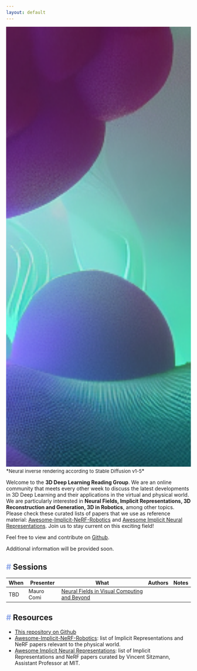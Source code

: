 ```yaml
---
layout: default
---
```


<img src='img/download3.png' style='height: 30vh; object-fit: cover;'>
*<font size="2" >Neural inverse rendering according to Stable Diffusion v1-5</font>*

Welcome to the **3D Deep Learning Reading Group**. We are an online community that meets every other week to discuss the latest developments in 3D Deep Learning and their applications in the virtual and physical world. We are particularly interested in **Neural Fields, Implicit Representations, 3D Reconstruction and Generation, 3D in Robotics**, among other topics. Please check these curated lists of papers that we use as reference material: [Awesome-Implicit-NeRF-Robotics](https://github.com/zubair-irshad/Awesome-Implicit-NeRF-Robotics) and [Awesome Implicit Neural Representations](https://github.com/vsitzmann/awesome-implicit-representations). Join us to stay current on this exciting field!

Feel free to view and contribute on [Github](https://github.com/3D-DeepLearning-RG/3D-DeepLearning-RG.github.io).

Additional information will be provided soon.

## <font color='#8EA7E9'>#</font> Sessions


When | Presenter| What       | Authors  | Notes
-----|----------|------------|----------|--------
 TBD | Mauro Comi| [Neural Fields in Visual Computing and Beyond](https://arxiv.org/abs/2111.11426) | 


## <font color='#8EA7E9'>#</font> Resources
- [This repository on Github](https://github.com/3D-DeepLearning-RG/3D-DeepLearning-RG.github.io)
- [Awesome-Implicit-NeRF-Robotics](https://github.com/zubair-irshad/Awesome-Implicit-NeRF-Robotics): list of Implicit Representations and NeRF papers relevant to the physical world.
- [Awesome Implicit Neural Representations](https://github.com/vsitzmann/awesome-implicit-representations): list of Implicit Representations and NeRF papers curated by Vincent Sitzmann, Assistant Professor at MIT.